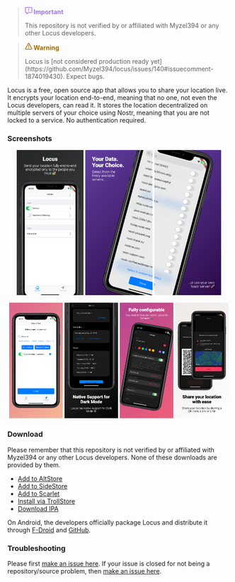 > <p style="color:#a371f7"><b><svg style="fill:currentColor" viewBox="0 0 16 16" version="1.1" width="16" height="16" aria-hidden="true"><path d="M0 1.75C0 .784.784 0 1.75 0h12.5C15.216 0 16 .784 16 1.75v9.5A1.75 1.75 0 0 1 14.25 13H8.06l-2.573 2.573A1.458 1.458 0 0 1 3 14.543V13H1.75A1.75 1.75 0 0 1 0 11.25Zm1.75-.25a.25.25 0 0 0-.25.25v9.5c0 .138.112.25.25.25h2a.75.75 0 0 1 .75.75v2.19l2.72-2.72a.749.749 0 0 1 .53-.22h6.5a.25.25 0 0 0 .25-.25v-9.5a.25.25 0 0 0-.25-.25Zm7 2.25v2.5a.75.75 0 0 1-1.5 0v-2.5a.75.75 0 0 1 1.5 0ZM9 9a1 1 0 1 1-2 0 1 1 0 0 1 2 0Z"></path></svg> Important</b></p>
> This repository is not verified by or affiliated with Myzel394 or any other Locus developers.

> <p style="color:#9e6a03"><b><svg style="fill:currentColor" viewBox="0 0 16 16" version="1.1" width="16" height="16" aria-hidden="true"><path d="M6.457 1.047c.659-1.234 2.427-1.234 3.086 0l6.082 11.378A1.75 1.75 0 0 1 14.082 15H1.918a1.75 1.75 0 0 1-1.543-2.575Zm1.763.707a.25.25 0 0 0-.44 0L1.698 13.132a.25.25 0 0 0 .22.368h12.164a.25.25 0 0 0 .22-.368Zm.53 3.996v2.5a.75.75 0 0 1-1.5 0v-2.5a.75.75 0 0 1 1.5 0ZM9 11a1 1 0 1 1-2 0 1 1 0 0 1 2 0Z"></path></svg> Warning</b></p>
> Locus is [not considered production ready yet](https://github.com/Myzel394/locus/issues/140#issuecomment-1874019430). Expect bugs.

Locus is a free, open source app that allows you to share your location live. It encrypts your location end-to-end, meaning that no one, not even the Locus developers, can read it. It stores the location decentralized on multiple servers of your choice using Nostr, meaning that you are not locked to a service. No authentication required.

### Screenshots
<p float="left" align="center">
    <img src="assets/screenshots/0.png" width="30%" />
    <img src="assets/screenshots/1.png" width="30%" />
    <img src="assets/screenshots/2.png" width="30%" />
</p>

<p float="left" align="center">
    <img src="assets/screenshots/3.png" width="24%" />
    <img src="assets/screenshots/4.png" width="24%" />
    <img src="assets/screenshots/5.png" width="24%" />
    <img src="assets/screenshots/6.png" width="24%" />
</p>

### Download
Please remember that this repository is not verified by or affiliated with Myzel394 or any other Locus developers. None of these downloads are provided by them.

* [Add to AltStore](altstore://source?url=https://jbmagination.com/locus-ios/alt.json)
* [Add to SideStore](sidestore://source?url=https://jbmagination.com/locus-ios/alt.json)
* [Add to Scarlet](scarlet://repo=https://jbmagination.com/locus-ios/scarlet.json)
* [Install via TrollStore](apple-magnifier://install?url=https://github.com/jbmagination/locus-ios/releases/latest/download/Locus.ipa)
* [Download IPA](https://github.com/jbmagination/locus-ios/releases/latest/download/Locus.ipa)

On Android, the developers officially package Locus and distribute it through [F-Droid](https://f-droid.org/packages/app.myzel394.locus/) and [GitHub](https://github.com/Myzel394/locus/releases/latest).

### Troubleshooting
Please first [make an issue here](https://github.com/jbmagination/locus-ios/issues). If your issue is closed for not being a repository/source problem, then [make an issue here](https://github.com/Myzel394/locus/issues).
